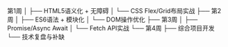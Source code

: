 第1周
│   ├── HTML5语义化 + 无障碍
│   └── CSS Flex/Grid布局实战
├── 第2周
│   ├── ES6语法 + 模块化
│   └── DOM操作优化
├── 第3周
│   ├── Promise/Async Await
│   └── Fetch API实战
└── 第4周
    ├── 综合项目开发
    └── 技术复盘与补缺
